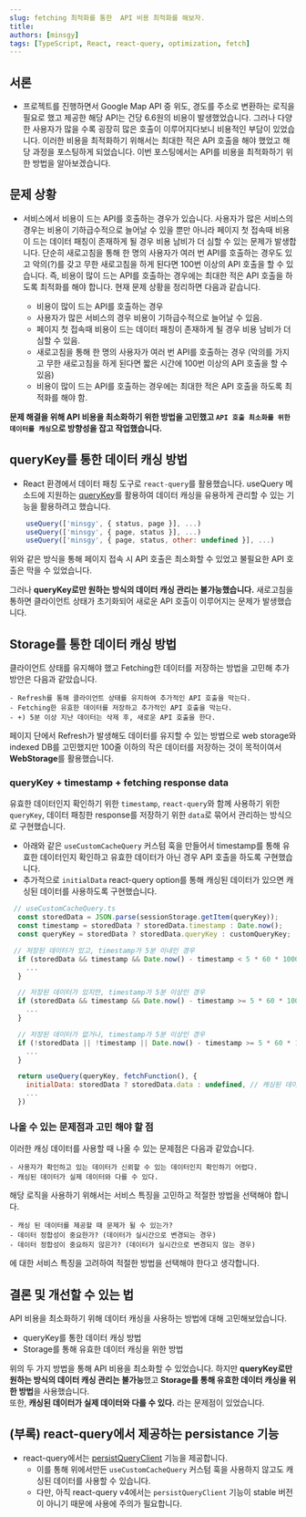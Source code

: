 ```yaml
---
slug: fetching 최적화를 통한  API 비용 최적화를 해보자.
title:
authors: [minsgy]
tags: [TypeScript, React, react-query, optimization, fetch]
---
```


## 서론

- 프로젝트를 진행하면서 Google Map API 중 위도, 경도를 주소로 변환하는 로직을 필요로 했고 제공한 해당 API는 건당 6.6원의 비용이 발생했었습니다. 그러나 다양한 사용자가 많을 수록 굉장히 많은 호출이 이루어지다보니 비용적인 부담이 있었습니다. 이러한 비용을 최적화하기 위해서는 최대한 적은 API 호출을 해야 했었고 해당 과정을 포스팅하게 되었습니다. 이번 포스팅에서는 API를 비용을 최적화하기 위한 방법을 알아보겠습니다.

## 문제 상황

- 서비스에서 비용이 드는 API를 호출하는 경우가 있습니다. 사용자가 많은 서비스의 경우는 비용이 기하급수적으로 늘어날 수 있을 뿐만 아니라 페이지 첫 접속때 비용이 드는 데이터 패칭이 존재하게 될 경우 비용 남비가 더 심할 수 있는 문제가 발생합니다. 단순히 새로고침을 통해 한 명의 사용자가 여러 번 API를 호출하는 경우도 있고 악의(?)를 갖고 무한 새로고침을 하게 된다면 100번 이상의 API 호출을 할 수 있습니다. 즉, 비용이 많이 드는 API를 호출하는 경우에는 최대한 적은 API 호출을 하도록 최적화를 해야 합니다. 현재 문제 상황을 정리하면 다음과 같습니다.

  - 비용이 많이 드는 API를 호출하는 경우
  - 사용자가 많은 서비스의 경우 비용이 기하급수적으로 늘어날 수 있음.
  - 페이지 첫 접속때 비용이 드는 데이터 패칭이 존재하게 될 경우 비용 남비가 더 심할 수 있음.
  - 새로고침을 통해 한 명의 사용자가 여러 번 API를 호출하는 경우 (악의를 가지고 무한 새로고침을 하게 된다면 짧은 시간에 100번 이상의 API 호출을 할 수 있음)
  - 비용이 많이 드는 API를 호출하는 경우에는 최대한 적은 API 호출을 하도록 최적화를 해야 함.

**문제 해결을 위해 API 비용을 최소화하기 위한 방법을 고민했고 `API 호출 최소화를 위한 데이터를 캐싱`으로 방향성을 잡고 작업했습니다.**

## queryKey를 통한 데이터 캐싱 방법

- React 환경에서 데이터 패칭 도구로 `react-query`를 활용했습니다. useQuery 메소드에 지원하는 [queryKey](https://tanstack.com/query/v4/docs/react/guides/query-keys)를 활용하여 데이터 캐싱을 유용하게 관리할 수 있는 기능을 활용하려고 했습니다.

```jsx
    useQuery(['minsgy', { status, page }], ...)
    useQuery(['minsgy', { page, status }], ...)
    useQuery(['minsgy', { page, status, other: undefined }], ...)
```

위와 같은 방식을 통해 페이지 접속 시 API 호출은 최소화할 수 있었고 불필요한 API 호출은 막을 수 있었습니다.

그러나 **queryKey로만 원하는 방식의 데이터 캐싱 관리는 불가능했습니다.** 새로고침을 통하면 클라이언트 상태가 초기화되어 새로운 API 호출이 이루어지는 문제가 발생했습니다.

## Storage를 통한 데이터 캐싱 방법

클라이언트 상태를 유지해야 했고 Fetching한 데이터를 저장하는 방법을 고민해 추가 방안은 다음과 같았습니다.

    - Refresh를 통해 클라이언트 상태를 유지하여 추가적인 API 호출을 막는다.
    - Fetching한 유효한 데이터를 저장하고 추가적인 API 호출을 막는다.
    - +) 5분 이상 지난 데이터는 삭제 후, 새로운 API 호출을 한다.

페이지 단에서 Refresh가 발생해도 데이터를 유지할 수 있는 방법으로 web storage와 indexed DB를 고민했지만 100줄 이하의 작은 데이터를 저장하는 것이 목적이여서 **WebStorage**를 활용했습니다.

### queryKey + timestamp + fetching response data

유효한 데이터인지 확인하기 위한 `timestamp`, `react-query`와 함께 사용하기 위한 `queryKey`, 데이터 패칭한 response를 저장하기 위한 `data`로 묶어서 관리하는 방식으로 구현했습니다.

- 아래와 같은 `useCustomCacheQuery` 커스텀 훅을 만들어서 timestamp를 통해 유효한 데이터인지 확인하고 유효한 데이터가 아닌 경우 API 호출을 하도록 구현했습니다.
- 추가적으로 `initialData` react-query option를 통해 캐싱된 데이터가 있으면 캐싱된 데이터를 사용하도록 구현했습니다.

```jsx
 // useCustomCacheQuery.ts
  const storedData = JSON.parse(sessionStorage.getItem(queryKey));
  const timestamp = storedData ? storedData.timestamp : Date.now();
  const queryKey = storedData ? storedData.queryKey : customQueryKey;

 // 저장된 데이터가 있고, timestamp가 5분 이내인 경우
  if (storedData && timestamp && Date.now() - timestamp < 5 * 60 * 1000) {
    ...
  }

  // 저장된 데이터가 있지만, timestamp가 5분 이상인 경우
  if (storedData && timestamp && Date.now() - timestamp >= 5 * 60 * 1000) {
    ...
  }

  // 저장된 데이터가 없거나, timestamp가 5분 이상인 경우
  if (!storedData || !timestamp || Date.now() - timestamp >= 5 * 60 * 1000) {
    ...
  }

  return useQuery(queryKey, fetchFunction(), {
    initialData: storedData ? storedData.data : undefined, // 캐싱된 데이터가 있으면 캐싱된 데이터를 사용
    ...
  })
```

### 나올 수 있는 문제점과 고민 해야 할 점

이러한 캐싱 데이터를 사용할 때 나올 수 있는 문제점은 다음과 같았습니다.

    - 사용자가 확인하고 있는 데이터가 신뢰할 수 있는 데이터인지 확인하기 어렵다.
    - 캐싱된 데이터가 실제 데이터와 다를 수 있다.

해당 로직을 사용하기 위해서는 서비스 특징을 고민하고 적절한 방법을 선택해야 합니다.

    - 캐싱 된 데이터를 제공할 때 문제가 될 수 있는가?
    - 데이터 정합성이 중요한가? (데이터가 실시간으로 변경되는 경우)
    - 데이터 정합성이 중요하지 않은가? (데이터가 실시간으로 변경되지 않는 경우)

에 대한 서비스 특징을 고려하여 적절한 방법을 선택해야 한다고 생각합니다.

## 결론 및 개선할 수 있는 법

API 비용을 최소화하기 위해 데이터 캐싱을 사용하는 방법에 대해 고민해보았습니다.

- queryKey를 통한 데이터 캐싱 방법
- Storage를 통해 유효한 데이터 캐싱을 위한 방법

위의 두 가지 방법을 통해 API 비용을 최소화할 수 있었습니다. 하지만 **queryKey로만 원하는 방식의 데이터 캐싱 관리는 불가능**했고 **Storage를 통해 유효한 데이터 캐싱을 위한 방법**을 사용했습니다.  
또한, **캐싱된 데이터가 실제 데이터와 다를 수 있다.** 라는 문제점이 있었습니다.

## (부록) react-query에서 제공하는 persistance 기능

- react-query에서는 [persistQueryClient](https://tanstack.com/query/v4/docs/react/plugins/persistQueryClient) 기능을 제공합니다.
  - 이를 통해 위에서만든 `useCustomCacheQuery` 커스텀 훅을 사용하지 않고도 캐싱된 데이터를 사용할 수 있습니다.
  - 다만, 아직 react-query v4에서는 `persistQueryClient` 기능이 stable 버전이 아니기 때문에 사용에 주의가 필요합니다.
